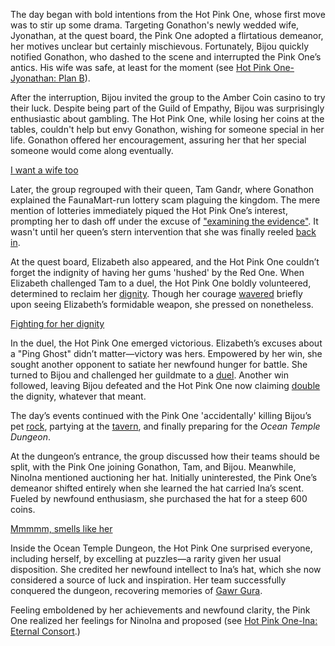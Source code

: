 <!-- title: Hot Pink One -->
<!-- status: Alive -->

The day began with bold intentions from the Hot Pink One, whose first move was to stir up some drama. Targeting Gonathon's newly wedded wife, Jyonathan, at the quest board, the Pink One adopted a flirtatious demeanor, her motives unclear but certainly mischievous. Fortunately, Bijou quickly notified Gonathon, who dashed to the scene and interrupted the Pink One’s antics. His wife was safe, at least for the moment (see [Hot Pink One-Jyonathan: Plan B](#edge:ame-irys)).

After the interruption, Bijou invited the group to the Amber Coin casino to try their luck. Despite being part of the Guild of Empathy, Bijou was surprisingly enthusiastic about gambling. The Hot Pink One, while losing her coins at the tables, couldn't help but envy Gonathon, wishing for someone special in her life. Gonathon offered her encouragement, assuring her that her special someone would come along eventually.

[I want a wife too](#embed:https://www.youtube.com/live/f8W426vzTb8?si=nwACILNXWJZkRlZU&t=1439)

Later, the group regrouped with their queen, Tam Gandr, where Gonathon explained the FaunaMart-run lottery scam plaguing the kingdom. The mere mention of lotteries immediately piqued the Hot Pink One’s interest, prompting her to dash off under the excuse of ["examining the evidence"](https://www.youtube.com/live/f8W426vzTb8?si=aZFVkqHOS5Ib3_sH&t=2531). It wasn't until her queen’s stern intervention that she was finally reeled [back in](https://www.youtube.com/live/f8W426vzTb8?si=nZQemPteok063cLW&t=2750).

At the quest board, Elizabeth also appeared, and the Hot Pink One couldn’t forget the indignity of having her gums 'hushed' by the Red One. When Elizabeth challenged Tam to a duel, the Hot Pink One boldly volunteered, determined to reclaim her [dignity](https://www.youtube.com/live/f8W426vzTb8?si=WTxfOOnZS6zsf83c&t=3123). Though her courage [wavered](https://www.youtube.com/live/f8W426vzTb8?si=5r5vNNmzoIjXRPGu&t=3136) briefly upon seeing Elizabeth’s formidable weapon, she pressed on nonetheless.

[Fighting for her dignity](#embed:https://www.youtube.com/live/f8W426vzTb8?t=3316)

In the duel, the Hot Pink One emerged victorious. Elizabeth’s excuses about a "Ping Ghost" didn’t matter—victory was hers. Empowered by her win, she sought another opponent to satiate her newfound hunger for battle. She turned to Bijou and challenged her guildmate to a [duel](https://www.youtube.com/live/f8W426vzTb8?si=A-sxFCAwk8h7m671&t=3638). Another win followed, leaving Bijou defeated and the Hot Pink One now claiming [double](https://www.youtube.com/live/f8W426vzTb8?si=oNpLE1mN_HFpM6Jf&t=3666) the dignity, whatever that meant.

The day’s events continued with the Pink One 'accidentally' killing Bijou’s pet [rock](https://www.youtube.com/live/f8W426vzTb8?si=purywjxey_noU_DD&t=3974), partying at the [tavern](https://www.youtube.com/live/f8W426vzTb8?si=0B4-qaOCsa2OupoT&t=6275), and finally preparing for the _Ocean Temple Dungeon_.

At the dungeon’s entrance, the group discussed how their teams should be split, with the Pink One joining Gonathon, Tam, and Bijou. Meanwhile, NinoIna mentioned auctioning her hat. Initially uninterested, the Pink One’s demeanor shifted entirely when she learned the hat carried Ina’s scent. Fueled by newfound enthusiasm, she purchased the hat for a steep 600 coins.

[Mmmmm, smells like her](#embed:https://www.youtube.com/live/f8W426vzTb8?si=zn5oNkKqFzUfNvDI&t=7400)

Inside the Ocean Temple Dungeon, the Hot Pink One surprised everyone, including herself, by excelling at puzzles—a rarity given her usual disposition. She credited her newfound intellect to Ina’s hat, which she now considered a source of luck and inspiration. Her team successfully conquered the dungeon, recovering memories of [Gawr Gura](https://www.youtube.com/live/f8W426vzTb8?si=X8em6vc_K7PpG1Mh&t=9178).

Feeling emboldened by her achievements and newfound clarity, the Pink One realized her feelings for NinoIna and proposed (see [Hot Pink One-Ina: Eternal Consort](#edge:irys-ina).)
